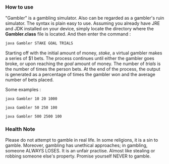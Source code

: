 ### How to use
"Gambler" is a gambling simulator. Also can be regarded as a gambler's ruin simulator.
The syntax is plain easy to use. Assuming you already have JRE and JDK installed on your device, simply locate the directory where the __Gambler.class__ file is located.
And then enter the command :
```java
java Gambler STAKE GOAL TRIALS
```
Starting off with the initial amount of money, _stake_, a virtual gambler makes a series of $1 bets. The process continues until either the gambler goes broke, or upon reaching the _goal_ amount of money. The number of _trials_ is the number of times the person bets.
At the end of the process, the output is generated as a percentage of times the gambler won and the average number of bets placed.

Some examples :
```
java Gambler 10 20 1000
```
```
java Gambler 50 250 100
```
```
java Gambler 500 2500 100
```

### Health Note
Please do not attempt to gamble in real life. In some religions, it is a sin to gamble. Moreover, gambling has unethical approaches; in gambling, someone ALWAYS LOSES. It is an unfair practise. Almost like stealing or robbing someone else's property.
Promise yourself NEVER to gamble.
